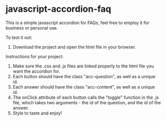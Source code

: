 # javascript-accordion-faq
This is a simple javascript accordion for FAQs, feel free to employ it for business or personal use.

To test it out:

1. Download the project and open the html file in your browser.

Instructions for your project:

1. Make sure the .css and .js files are linked properly to the html file you want the accordion for.
2. Each button should have the class "acc-question", as well as a unique id.
3. Each answer should have the class "acc-content", as well as a unique id.
4. The onClick attribute of each button calls the "toggle" function in the .js file, which takes two arguments - the id of the question, and the id of the answer.
5. Style to taste and enjoy!
